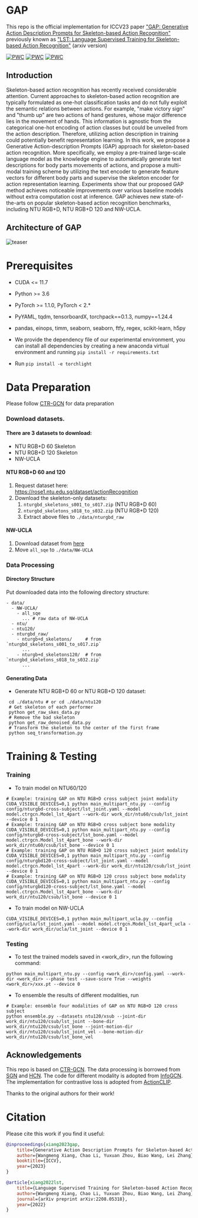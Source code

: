 # GAP
This repo is the official implementation for ICCV23 paper ["GAP: Generative Action Description Prompts for Skeleton-based Action Recognition"](https://arxiv.org/abs/2208.05318)
previously known as ["LST: Language Supervised Training for Skeleton-based Action Recognition"](https://arxiv.org/abs/2208.05318) (arxiv version)

[![PWC](https://img.shields.io/endpoint.svg?url=https://paperswithcode.com/badge/language-supervised-training-for-skeleton/skeleton-based-action-recognition-on-ntu-rgbd-1)](https://paperswithcode.com/sota/skeleton-based-action-recognition-on-ntu-rgbd-1?p=language-supervised-training-for-skeleton)
[![PWC](https://img.shields.io/endpoint.svg?url=https://paperswithcode.com/badge/language-supervised-training-for-skeleton/skeleton-based-action-recognition-on-n-ucla)](https://paperswithcode.com/sota/skeleton-based-action-recognition-on-n-ucla?p=language-supervised-training-for-skeleton)
[![PWC](https://img.shields.io/endpoint.svg?url=https://paperswithcode.com/badge/language-supervised-training-for-skeleton/skeleton-based-action-recognition-on-ntu-rgbd)](https://paperswithcode.com/sota/skeleton-based-action-recognition-on-ntu-rgbd?p=language-supervised-training-for-skeleton)

## Introduction

   Skeleton-based action recognition has recently received considerable attention. Current approaches to skeleton-based action recognition are typically formulated as one-hot classification tasks and do not fully exploit the semantic relations between actions. For example, "make victory sign" and "thumb up" are two actions of hand gestures, whose major difference lies in the movement of hands. This information is agnostic from the categorical one-hot encoding of action classes but could be unveiled from the action description. Therefore, utilizing action description in training could potentially benefit representation learning. In this work, we propose a Generative Action-description Prompts (GAP) approach for skeleton-based action recognition. More specifically, we employ a pre-trained large-scale language model as the knowledge engine to automatically generate text descriptions for body parts movements of actions, and propose a multi-modal training scheme by utilizing the text encoder to generate feature vectors for different body parts and supervise the skeleton encoder for action representation learning. Experiments show that our proposed GAP method achieves noticeable improvements over various baseline models without extra computation cost at inference. GAP achieves new state-of-the-arts on popular skeleton-based action recognition benchmarks, including NTU RGB+D, NTU RGB+D 120 and NW-UCLA.

## Architecture of GAP

![teaser](figures/teaser.png)

# Prerequisites

- CUDA <= 11.7
- Python >= 3.6
- PyTorch >= 1.1.0, PyTorch < 2.*
- PyYAML, tqdm, tensorboardX, torchpack==0.1.3, numpy==1.24.4
- pandas, einops, timm, seaborn, seaborn, ftfy, regex, scikit-learn, h5py


- We provide the dependency file of our experimental environment, you can install all dependencies by creating a new anaconda virtual environment and running `pip install -r requirements.txt `
- Run `pip install -e torchlight` 

# Data Preparation

Please follow [CTR-GCN](https://github.com/Uason-Chen/CTR-GCN) for data preparation

### Download datasets.

#### There are 3 datasets to download:

- NTU RGB+D 60 Skeleton
- NTU RGB+D 120 Skeleton
- NW-UCLA

#### NTU RGB+D 60 and 120

1. Request dataset here: https://rose1.ntu.edu.sg/dataset/actionRecognition
2. Download the skeleton-only datasets:
   1. `nturgbd_skeletons_s001_to_s017.zip` (NTU RGB+D 60)
   2. `nturgbd_skeletons_s018_to_s032.zip` (NTU RGB+D 120)
   3. Extract above files to `./data/nturgbd_raw`

#### NW-UCLA

1. Download dataset from [here](https://www.dropbox.com/s/10pcm4pksjy6mkq/all_sqe.zip?dl=0)
2. Move `all_sqe` to `./data/NW-UCLA`

### Data Processing

#### Directory Structure

Put downloaded data into the following directory structure:

```
- data/
  - NW-UCLA/
    - all_sqe
      ... # raw data of NW-UCLA
  - ntu/
  - ntu120/
  - nturgbd_raw/
    - nturgb+d_skeletons/     # from `nturgbd_skeletons_s001_to_s017.zip`
      ...
    - nturgb+d_skeletons120/  # from `nturgbd_skeletons_s018_to_s032.zip`
      ...
```

#### Generating Data

- Generate NTU RGB+D 60 or NTU RGB+D 120 dataset:

```
 cd ./data/ntu # or cd ./data/ntu120
 # Get skeleton of each performer
 python get_raw_skes_data.py
 # Remove the bad skeleton 
 python get_raw_denoised_data.py
 # Transform the skeleton to the center of the first frame
 python seq_transformation.py
```



# Training & Testing

### Training

- To train model on NTU60/120

```
# Example: training GAP on NTU RGB+D cross subject joint modality
CUDA_VISIBLE_DEVICES=0,1 python main_multipart_ntu.py --config config/nturgbd-cross-subject/lst_joint.yaml --model model.ctrgcn.Model_lst_4part --work-dir work_dir/ntu60/csub/lst_joint --device 0 1
# Example: training GAP on NTU RGB+D cross subject bone modality
CUDA_VISIBLE_DEVICES=0,1 python main_multipart_ntu.py --config config/nturgbd-cross-subject/lst_bone.yaml --model model.ctrgcn.Model_lst_4part_bone --work-dir work_dir/ntu60/csub/lst_bone --device 0 1
# Example: training GAP on NTU RGB+D 120 cross subject joint modality
CUDA_VISIBLE_DEVICES=0,1 python main_multipart_ntu.py --config config/nturgbd120-cross-subject/lst_joint.yaml --model model.ctrgcn.Model_lst_4part --work-dir work_dir/ntu120/csub/lst_joint --device 0 1
# Example: training GAP on NTU RGB+D 120 cross subject bone modality
CUDA_VISIBLE_DEVICES=0,1 python main_multipart_ntu.py --config config/nturgbd120-cross-subject/lst_bone.yaml --model model.ctrgcn.Model_lst_4part_bone --work-dir work_dir/ntu120/csub/lst_bone --device 0 1
```


- To train model on NW-UCLA

```
CUDA_VISIBLE_DEVICES=0,1 python main_multipart_ucla.py --config config/ucla/lst_joint.yaml --model model.ctrgcn.Model_lst_4part_ucla --work-dir work_dir/ucla/lst_joint --device 0 1
```


### Testing

- To test the trained models saved in <work_dir>, run the following command:

```
python main_multipart_ntu.py --config <work_dir>/config.yaml --work-dir <work_dir> --phase test --save-score True --weights <work_dir>/xxx.pt --device 0
```

- To ensemble the results of different modalities, run 
```
# Example: ensemble four modalities of GAP on NTU RGB+D 120 cross subject
python ensemble.py --datasets ntu120/xsub --joint-dir work_dir/ntu120/csub/lst_joint --bone-dir work_dir/ntu120/csub/lst_bone --joint-motion-dir work_dir/ntu120/csub/lst_joint_vel --bone-motion-dir work_dir/ntu120/csub/lst_bone_vel
```

## Acknowledgements

This repo is based on [CTR-GCN](https://github.com/Uason-Chen/CTR-GCN). The data processing is borrowed from [SGN](https://github.com/microsoft/SGN) and [HCN](https://github.com/huguyuehuhu/HCN-pytorch). The code for different modality is adopted from [InfoGCN](https://github.com/stnoah1/infogcn). The implementation for contrastive loss is adopted from [ActionCLIP](https://github.com/sallymmx/ActionCLIP).

Thanks to the original authors for their work!

# Citation

Please cite this work if you find it useful:
```BibTex
@inproceedings{xiang2023gap,
    title={Generative Action Description Prompts for Skeleton-based Action Recognition},
    author={Wangmeng Xiang, Chao Li, Yuxuan Zhou, Biao Wang, Lei Zhang},
    booktitle={ICCV},
    year={2023}
}

@article{xiang2022lst,
    title={Language Supervised Training for Skeleton-based Action Recognition},
    author={Wangmeng Xiang, Chao Li, Yuxuan Zhou, Biao Wang, Lei Zhang},
    journal={arXiv preprint arXiv:2208.05318},
    year={2022}
}
```
